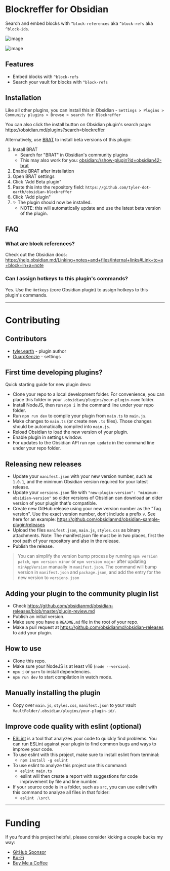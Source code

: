 # Blockreffer for Obsidian

Search and embed blocks with `^block-references` aka `^block-refs` aka `^block-ids`.

![image](https://github.com/user-attachments/assets/040fbea0-4364-4f3a-9229-e1602571e928)

![image](https://github.com/user-attachments/assets/b467137d-ca02-4aff-a7ea-bed1154a40fb)


## Features

- Embed blocks with `^block-refs`
- Search your vault for blocks with `^block-refs`

## Installation

Like all other plugins, you can install this in Obsidian - `Settings > Plugins > Community plugins > Browse > search for Blockreffer`

You can also click the install button on Obsidian plugin's search page: https://obsidian.md/plugins?search=blockreffer

Alternatively, use [BRAT](https://tfthacker.com/BRAT) to install beta versions of this plugin:
1. Install BRAT
	- Search for "BRAT" in Obsidian's community plugins
	- This may also work for you: [obsidian://show-plugin?id=obsidian42-brat](obsidian://show-plugin?id=obsidian42-brat)
1. Enable BRAT after installation
1. Open BRAT settings
1. Click "Add Beta plugin"
1. Paste this into the repository field: `https://github.com/tyler-dot-earth/obsidian-blockreffer`
1. Click "Add plugin"
1. :sparkles: The plugin should now be installed.
	- NOTE: this will automatically update and use the latest beta version of the plugin.

## FAQ

### What are block references?

Check out the Obsidian docs: https://help.obsidian.md/Linking+notes+and+files/Internal+links#Link+to+a+block+in+a+note

### Can I assign hotkeys to this plugin's commands?

Yes. Use the `Hotkeys` (core Obsidian plugin) to assign hotkeys to this plugin's commands.

---

# Contributing

## Contributors

- [tyler.earth](https://github.com/tyler-dot-earth) - plugin author
- [GuardKenzie](https://github.com/GuardKenzie) - settings

## First time developing plugins?

Quick starting guide for new plugin devs:

- Clone your repo to a local development folder. For convenience, you can place this folder in your `.obsidian/plugins/your-plugin-name` folder.
- Install NodeJS, then run `npm i` in the command line under your repo folder.
- Run `npm run dev` to compile your plugin from `main.ts` to `main.js`.
- Make changes to `main.ts` (or create new `.ts` files). Those changes should be automatically compiled into `main.js`.
- Reload Obsidian to load the new version of your plugin.
- Enable plugin in settings window.
- For updates to the Obsidian API run `npm update` in the command line under your repo folder.

## Releasing new releases

- Update your `manifest.json` with your new version number, such as `1.0.1`, and the minimum Obsidian version required for your latest release.
- Update your `versions.json` file with `"new-plugin-version": "minimum-obsidian-version"` so older versions of Obsidian can download an older version of your plugin that's compatible.
- Create new GitHub release using your new version number as the "Tag version". Use the exact version number, don't include a prefix `v`. See here for an example: https://github.com/obsidianmd/obsidian-sample-plugin/releases
- Upload the files `manifest.json`, `main.js`, `styles.css` as binary attachments. Note: The manifest.json file must be in two places, first the root path of your repository and also in the release.
- Publish the release.

> You can simplify the version bump process by running `npm version patch`, `npm version minor` or `npm version major` after updating `minAppVersion` manually in `manifest.json`.
> The command will bump version in `manifest.json` and `package.json`, and add the entry for the new version to `versions.json`

## Adding your plugin to the community plugin list

- Check https://github.com/obsidianmd/obsidian-releases/blob/master/plugin-review.md
- Publish an initial version.
- Make sure you have a `README.md` file in the root of your repo.
- Make a pull request at https://github.com/obsidianmd/obsidian-releases to add your plugin.

## How to use

- Clone this repo.
- Make sure your NodeJS is at least v16 (`node --version`).
- `npm i` or `yarn` to install dependencies.
- `npm run dev` to start compilation in watch mode.

## Manually installing the plugin

- Copy over `main.js`, `styles.css`, `manifest.json` to your vault `VaultFolder/.obsidian/plugins/your-plugin-id/`.

## Improve code quality with eslint (optional)
- [ESLint](https://eslint.org/) is a tool that analyzes your code to quickly find problems. You can run ESLint against your plugin to find common bugs and ways to improve your code. 
- To use eslint with this project, make sure to install eslint from terminal:
  - `npm install -g eslint`
- To use eslint to analyze this project use this command:
  - `eslint main.ts`
  - eslint will then create a report with suggestions for code improvement by file and line number.
- If your source code is in a folder, such as `src`, you can use eslint with this command to analyze all files in that folder:
  - `eslint .\src\`

---

# Funding

If you found this project helpful, please consider kicking a couple bucks my way:

- [GitHub Sponsor](https://github.com/sponsors/tyler-dot-earth)
- [Ko-Fi](https://ko-fi.com/tylerdotearth)
- [Buy Me a Coffee](https://buymeacoffee.com/tyler.earth)
